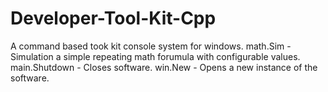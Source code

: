 # Developer-Tool-Kit-Cpp
A command based took kit console system for windows. 
math.Sim - Simulation a simple repeating math forumula with configurable values.
main.Shutdown - Closes software.
win.New - Opens a new instance of the software.

